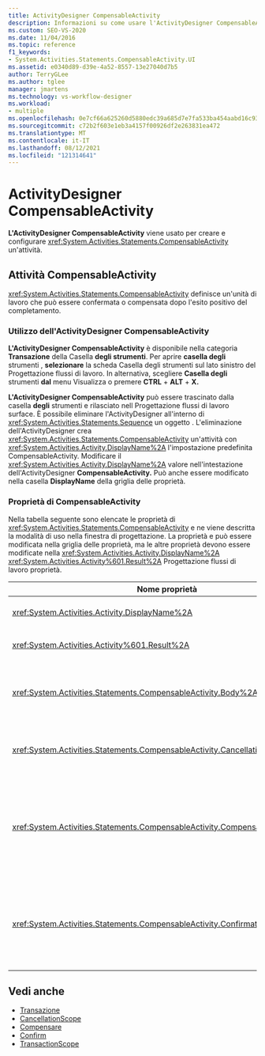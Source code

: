 ```yaml
---
title: ActivityDesigner CompensableActivity
description: Informazioni su come usare l'ActivityDesigner CompensableActivity in Progettazione flussi di lavoro creare e configurare un'attività CompensableActivity.
ms.custom: SEO-VS-2020
ms.date: 11/04/2016
ms.topic: reference
f1_keywords:
- System.Activities.Statements.CompensableActivity.UI
ms.assetid: e0340d89-d39e-4a52-8557-13e27040d7b5
author: TerryGLee
ms.author: tglee
manager: jmartens
ms.technology: vs-workflow-designer
ms.workload:
- multiple
ms.openlocfilehash: 0e7cf66a625260d5880edc39a685d7e7fa533ba454aabd16c93cdee82aae06d4
ms.sourcegitcommit: c72b2f603e1eb3a4157f00926df2e263831ea472
ms.translationtype: MT
ms.contentlocale: it-IT
ms.lasthandoff: 08/12/2021
ms.locfileid: "121314641"
---
```

# <a name="compensableactivity-activity-designer"></a>ActivityDesigner CompensableActivity

**L'ActivityDesigner CompensableActivity** viene usato per creare e configurare <xref:System.Activities.Statements.CompensableActivity> un'attività.

## <a name="the-compensableactivity-activity"></a>Attività CompensableActivity
 <xref:System.Activities.Statements.CompensableActivity> definisce un'unità di lavoro che può essere confermata o compensata dopo l'esito positivo del completamento.

### <a name="using-the-compensableactivity-activity-designer"></a>Utilizzo dell'ActivityDesigner CompensableActivity
 **L'ActivityDesigner CompensableActivity** è disponibile nella categoria **Transazione** della Casella **degli strumenti**. Per aprire **casella degli** strumenti , **selezionare** la scheda Casella degli strumenti sul lato sinistro del Progettazione flussi di lavoro. In alternativa, scegliere **Casella degli** strumenti **dal** menu Visualizza o premere **CTRL** + **ALT** + **X.**

 **L'ActivityDesigner CompensableActivity** può essere trascinato dalla casella **degli** strumenti e rilasciato nell Progettazione flussi di lavoro surface. È possibile eliminare l'ActivityDesigner all'interno di <xref:System.Activities.Statements.Sequence> un oggetto . L'eliminazione dell'ActivityDesigner crea <xref:System.Activities.Statements.CompensableActivity> un'attività con <xref:System.Activities.Activity.DisplayName%2A> l'impostazione predefinita CompensableActivity. Modificare il <xref:System.Activities.Activity.DisplayName%2A> valore nell'intestazione dell'ActivityDesigner **CompensableActivity.** Può anche essere modificato nella casella **DisplayName** della griglia delle proprietà.

### <a name="the-compensableactivity-properties"></a>Proprietà di CompensableActivity
 Nella tabella seguente sono elencate le proprietà di <xref:System.Activities.Statements.CompensableActivity> e ne viene descritta la modalità di uso nella finestra di progettazione. La proprietà e può essere modificata nella griglia delle proprietà, ma le altre proprietà devono essere modificate nella <xref:System.Activities.Activity.DisplayName%2A> <xref:System.Activities.Activity%601.Result%2A> Progettazione flussi di lavoro proprietà.

|Nome proprietà|Obbligatoria|Utilizzo|
|-|--------------|-|
|<xref:System.Activities.Activity.DisplayName%2A>|Falso|Nome descrittivo facoltativo dell'attività <xref:System.Activities.Statements.CompensableActivity>. Il valore predefinito è CompensableActivity.|
|<xref:System.Activities.Activity%601.Result%2A>|Falso|Specifica il valore restituito di <xref:System.Activities.Statements.CompensableActivity>. Questa proprietà deve essere modificata nella griglia delle proprietà.|
|<xref:System.Activities.Statements.CompensableActivity.Body%2A>|Vero|Specifica l'attività per la quale viene fornita la logica di compensazione, di annullamento e di conferma. Per aggiungere <xref:System.Activities.Statements.CompensableActivity.Body%2A> l'attività, rilasciare un'attività dalla casella **degli** strumenti nella **casella Corpo** **dell'ActivityDesigner CompensableActivity.** Aggiungere il testo del suggerimento "Drop activity here".|
|<xref:System.Activities.Statements.CompensableActivity.CancellationHandler%2A>|Falso|Specifica l'attività eseguita in caso di annullamento. Per aggiungere l'attività, rilasciare la finestra **di** progettazione dalla casella degli strumenti nella **casella CancellationHandler** dell'ActivityDesigner **CompensableActivity.** Aggiungere il testo del suggerimento "Drop Activity Here" (Rilascia attività qui).|
|<xref:System.Activities.Statements.CompensableActivity.CompensationHandler%2A>|Falso|Specifica l'attività da eseguire quando si esegue la compensazione per l'attività <xref:System.Activities.Statements.CompensableActivity.Body%2A>. È possibile richiamare questo gestore in modo esplicito usando l'attività <xref:System.Activities.Statements.Compensate>.<br /><br /> Per aggiungere l'attività, rilasciare il relativo ActivityDesigner dalla casella **degli** strumenti nella casella **CompensationHandler** dell'ActivityDesigner **CompensableActivity.** Aggiungere il testo del suggerimento "Drop Activity Here" (Rilascia attività qui).|
|<xref:System.Activities.Statements.CompensableActivity.ConfirmationHandler%2A>|Falso|Specifica l'attività da eseguire quando si conferma l'attività <xref:System.Activities.Statements.CompensableActivity.Body%2A>. È possibile richiamare questo gestore in modo esplicito usando l'attività <xref:System.Activities.Statements.Confirm>.<br /><br /> Per aggiungere l'attività, rilasciare il relativo ActivityDesigner **dalla** casella degli strumenti nella casella **ConfirmationHandler** dell'ActivityDesigner **CompensableActivity.** Aggiungere il testo del suggerimento "Drop Activity Here" (Rilascia attività qui).|

## <a name="see-also"></a>Vedi anche

- [Transazione](../workflow-designer/transaction-activity-designers.md)
- [CancellationScope](../workflow-designer/cancellationscope-activity-designer.md)
- [Compensare](../workflow-designer/compensate-activity-designer.md)
- [Confirm](../workflow-designer/confirm-activity-designer.md)
- [TransactionScope](../workflow-designer/transactionscope-activity-designer.md)
